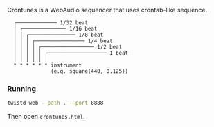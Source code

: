 Crontunes is a WebAudio sequencer that uses crontab-like sequence.

      ┌───────────── 1/32 beat 
      │ ┌────────────── 1/16 beat
      │ │ ┌─────────────── 1/8 beat
      │ │ │ ┌──────────────── 1/4 beat
      │ │ │ │ ┌───────────────── 1/2 beat
      │ │ │ │ │ ┌─────────────────── 1 beat
      │ │ │ │ │ │
      * * * * * * instrument
                  (e.q. square(440, 0.125))


### Running

```bash
twistd web --path . --port 8888
```

Then open `crontunes.html`.
